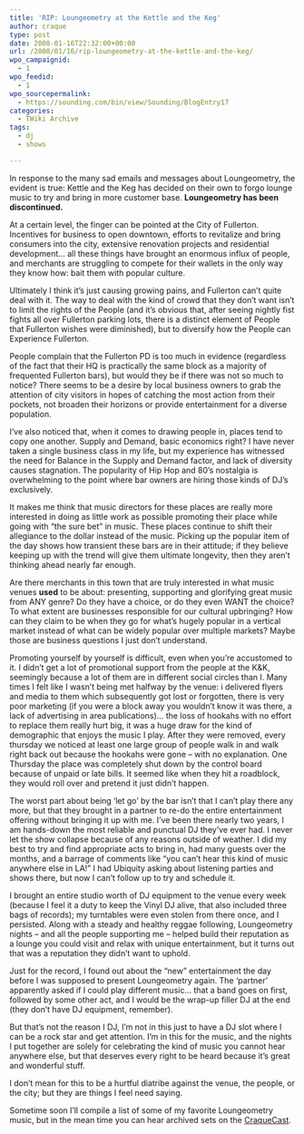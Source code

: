 ```yaml
---
title: 'RIP: Loungeometry at the Kettle and the Keg'
author: craque
type: post
date: 2008-01-16T22:32:00+00:00
url: /2008/01/16/rip-loungeometry-at-the-kettle-and-the-keg/
wpo_campaignid:
  - 1
wpo_feedid:
  - 1
wpo_sourcepermalink:
  - https://sounding.com/bin/view/Sounding/BlogEntry17
categories:
  - TWiki Archive
tags:
  - dj
  - shows

---
```

In response to the many sad emails and messages about Loungeometry, the evident is true: Kettle and the Keg has decided on their own to forgo lounge music to try and bring in more customer base. **Loungeometry has been discontinued.**

At a certain level, the finger can be pointed at the City of Fullerton. Incentives for business to open downtown, efforts to revitalize and bring consumers into the city, extensive renovation projects and residential development… all these things have brought an enormous influx of people, and merchants are struggling to compete for their wallets in the only way they know how: bait them with popular culture.

Ultimately I think it&#8217;s just causing growing pains, and Fullerton can&#8217;t quite deal with it. The way to deal with the kind of crowd that they don&#8217;t want isn&#8217;t to limit the rights of the People (and it&#8217;s obvious that, after seeing nightly fist fights all over Fullerton parking lots, there is a distinct element of People that Fullerton wishes were diminished), but to diversify how the People can Experience Fullerton.

People complain that the Fullerton PD is too much in evidence (regardless of the fact that their HQ is practically the same block as a majority of frequented Fullerton bars), but would they be if there was not so much to notice? There seems to be a desire by local business owners to grab the attention of city visitors in hopes of catching the most action from their pockets, not broaden their horizons or provide entertainment for a diverse population.

I&#8217;ve also noticed that, when it comes to drawing people in, places tend to copy one another. Supply and Demand, basic economics right? I have never taken a single business class in my life, but my experience has witnessed the need for Balance in the Supply and Demand factor, and lack of diversity causes stagnation. The popularity of Hip Hop and 80&#8217;s nostalgia is overwhelming to the point where bar owners are hiring those kinds of DJ&#8217;s exclusively.

It makes me think that music directors for these places are really more interested in doing as little work as possible promoting their place while going with &#8220;the sure bet&#8221; in music. These places continue to shift their allegiance to the dollar instead of the music. Picking up the popular item of the day shows how transient these bars are in their attitude; if they believe keeping up with the trend will give them ultimate longevity, then they aren&#8217;t thinking ahead nearly far enough.

Are there merchants in this town that are truly interested in what music venues **used** to be about: presenting, supporting and glorifying great music from ANY genre? Do they have a choice, or do they even WANT the choice? To what extent are businesses responsible for our cultural upbringing? How can they claim to be when they go for what&#8217;s hugely popular in a vertical market instead of what can be widely popular over multiple markets? Maybe those are business questions I just don&#8217;t understand.

Promoting yourself by yourself is difficult, even when you&#8217;re accustomed to it. I didn&#8217;t get a lot of promotional support from the people at the K&K, seemingly because a lot of them are in different social circles than I. Many times I felt like I wasn&#8217;t being met halfway by the venue: i delivered flyers and media to them which subsequently got lost or forgotten, there is very poor marketing (if you were a block away you wouldn&#8217;t know it was there, a lack of advertising in area publications)… the loss of hookahs with no effort to replace them really hurt big, it was a huge draw for the kind of demographic that enjoys the music I play. After they were removed, every thursday we noticed at least one large group of people walk in and walk right back out because the hookahs were gone – with no explanation. One Thursday the place was completely shut down by the control board because of unpaid or late bills. It seemed like when they hit a roadblock, they would roll over and pretend it just didn&#8217;t happen.

The worst part about being &#8216;let go&#8217; by the bar isn&#8217;t that I can&#8217;t play there any more, but that they brought in a partner to re-do the entire entertainment offering without bringing it up with me. I&#8217;ve been there nearly two years, I am hands-down the most reliable and punctual DJ they&#8217;ve ever had. I never let the show collapse because of any reasons outside of weather. I did my best to try and find appropriate acts to bring in, had many guests over the months, and a barrage of comments like &#8220;you can&#8217;t hear this kind of music anywhere else in LA!&#8221; I had Ubiquity asking about listening parties and shows there, but now I can&#8217;t follow up to try and schedule it.

I brought an entire studio worth of DJ equipment to the venue every week (because I feel it a duty to keep the Vinyl DJ alive, that also included three bags of records); my turntables were even stolen from there once, and I persisted. Along with a steady and healthy reggae following, Loungeometry nights – and all the people supporting me – helped build their reputation as a lounge you could visit and relax with unique entertainment, but it turns out that was a reputation they didn&#8217;t want to uphold.

Just for the record, I found out about the &#8220;new&#8221; entertainment the day before I was supposed to present Loungeometry again. The &#8216;partner&#8217; apparently asked if I could play different music… that a band goes on first, followed by some other act, and I would be the wrap-up filler DJ at the end (they don&#8217;t have DJ equipment, remember).

But that&#8217;s not the reason I DJ, I&#8217;m not in this just to have a DJ slot where I can be a rock star and get attention. I&#8217;m in this for the music, and the nights I put together are solely for celebrating the kind of music you cannot hear anywhere else, but that deserves every right to be heard because it&#8217;s great and wonderful stuff.

I don&#8217;t mean for this to be a hurtful diatribe against the venue, the people, or the city; but they are things I feel need saying.

Sometime soon I&#8217;ll compile a list of some of my favorite Loungeometry music, but in the mean time you can hear archived sets on the <a href="http://craque.net/craque.xml" target="_blank">CraqueCast</a>.
